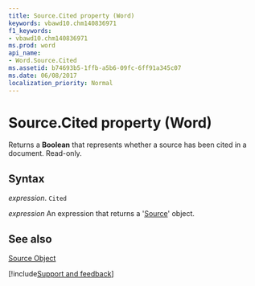 ```yaml
---
title: Source.Cited property (Word)
keywords: vbawd10.chm140836971
f1_keywords:
- vbawd10.chm140836971
ms.prod: word
api_name:
- Word.Source.Cited
ms.assetid: b74693b5-1ffb-a5b6-09fc-6ff91a345c07
ms.date: 06/08/2017
localization_priority: Normal
---
```



# Source.Cited property (Word)

Returns a  **Boolean** that represents whether a source has been cited in a document. Read-only.


## Syntax

_expression_. `Cited`

 _expression_ An expression that returns a '[Source](Word.Source.md)' object.


## See also


[Source Object](Word.Source.md)

[!include[Support and feedback](~/includes/feedback-boilerplate.md)]